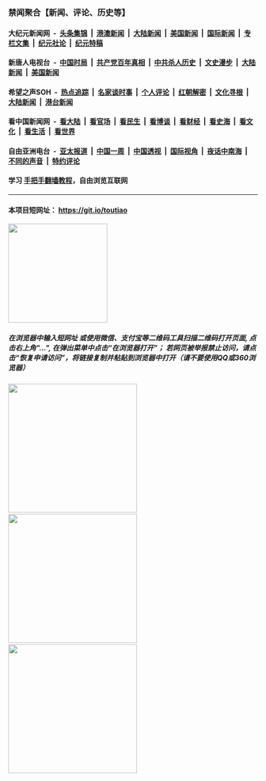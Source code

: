 ### 禁闻聚合【新闻、评论、历史等】

#### 大纪元新闻网 &nbsp;-&nbsp; [头条集锦](indexes/E头条集锦.md?t=02171222) &nbsp;|&nbsp; [港澳新闻](indexes/E港澳新闻.md?t=02171222)  &nbsp;|&nbsp; [大陆新闻](indexes/E大陆新闻.md?t=02171222) &nbsp;|&nbsp; [美国新闻](indexes/E美国新闻.md?t=02171222) &nbsp;|&nbsp; [国际新闻](indexes/E国际新闻.md?t=02171222) &nbsp;|&nbsp; [专栏文集](indexes/E专栏文集.md?t=02171222) &nbsp;|&nbsp; [纪元社论](indexes/E纪元社论.md?t=02171222) &nbsp;|&nbsp; [纪元特稿](indexes/E纪元特稿.md?t=02171222) 

#### 新唐人电视台 &nbsp;-&nbsp; [中国时局](indexes/N中国时局.md?t=02171222) &nbsp;|&nbsp; [共产党百年真相](indexes/N共产党百年真相.md?t=02171222) &nbsp;|&nbsp; [中共杀人历史](indexes/N中共杀人历史.md?t=02171222) &nbsp;|&nbsp; [文史漫步](indexes/N文史漫步.md?t=02171222) &nbsp;|&nbsp; [大陆新闻](indexes/N大陆新闻.md?t=02171222) &nbsp;|&nbsp; [美国新闻](indexes/N美国新闻.md?t=02171222)

#### 希望之声SOH &nbsp;-&nbsp; [热点追踪](indexes/H热点追踪.md?t=02171222) &nbsp;|&nbsp; [名家谈时事](indexes/H名家谈时事.md?t=02171222) &nbsp;|&nbsp; [个人评论](indexes/H个人评论.md?t=02171222)  &nbsp;|&nbsp; [红朝解密](indexes/H红朝解密.md?t=02171222) &nbsp;|&nbsp; [文化寻根](indexes/H文化寻根.md?t=02171222) &nbsp;|&nbsp; [大陆新闻](indexes/H大陆新闻.md?t=02171222) &nbsp;|&nbsp; [港台新闻](indexes/H港台新闻.md?t=02171222)

#### 看中国新闻网 &nbsp;-&nbsp; [看大陆](indexes/S看大陆.md?t=02171222) &nbsp;|&nbsp; [看官场](indexes/S看官场.md?t=02171222) &nbsp;|&nbsp; [看民生](indexes/S看民生.md?t=02171222)  &nbsp;|&nbsp; [看博谈](indexes/S看博谈.md?t=02171222) &nbsp;|&nbsp; [看财经](indexes/S看财经.md?t=02171222) &nbsp;|&nbsp; [看史海](indexes/S看史海.md?t=02171222) &nbsp;|&nbsp; [看文化](indexes/S看文化.md?t=02171222) &nbsp;|&nbsp; [看生活](indexes/S看生活.md?t=02171222) &nbsp;|&nbsp; [看世界](indexes/S看世界.md?t=02171222)

#### 自由亚洲电台 &nbsp;-&nbsp; [亚太报道](indexes/R亚太报道.md?t=02171222) &nbsp;|&nbsp; [中国一周](indexes/R中国一周.md?t=02171222) &nbsp;|&nbsp; [中国透视](indexes/R中国透视.md?t=02171222)  &nbsp;|&nbsp; [国际视角](indexes/R国际视角.md?t=02171222) &nbsp;|&nbsp; [夜话中南海](indexes/R夜话中南海.md?t=02171222) &nbsp;|&nbsp; [不同的声音](indexes/R不同的声音.md?t=02171222) &nbsp;|&nbsp; [特约评论](indexes/R特约评论.md?t=02171222)

#### 学习 [手把手翻墙教程](https://github.com/gfw-breaker/guides/wiki)，自由浏览互联网

----

#### 本项目短网址： https://git.io/toutiao
<img src="https://raw.githubusercontent.com/gfw-breaker/banned-news/master/scripts/img/qr.png" width="200px"/>  

##### 在浏览器中输入短网址 或使用微信、支付宝等二维码工具扫描二维码打开页面, 点击右上角"...", 在弹出菜单中点击“在浏览器打开”； 若网页被举报禁止访问，请点击“恢复申请访问”，将链接复制并粘贴到浏览器中打开（请不要使用QQ或360浏览器）

<img src="https://raw.githubusercontent.com/gfw-breaker/banned-news/master/scripts/img/1.png" width="260px"/> &nbsp; <img src="https://raw.githubusercontent.com/gfw-breaker/banned-news/master/scripts/img/2.png" width="260px"/> &nbsp; <img src="https://raw.githubusercontent.com/gfw-breaker/banned-news/master/scripts/img/3.png" width="260px"/>
